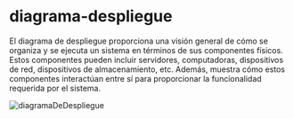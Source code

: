 # diagrama-despliegue

El diagrama de despliegue proporciona una visión general de cómo se organiza y se ejecuta un sistema en términos de sus componentes físicos. Estos componentes pueden incluir servidores, computadoras, dispositivos de red, dispositivos de almacenamiento, etc. Además, muestra cómo estos componentes interactúan entre sí para proporcionar la funcionalidad requerida por el sistema.

![diagramaDeDespliegue](https://imgur.com/gallery/O1Bh9Vh)
